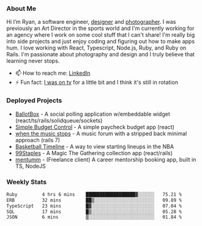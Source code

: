 ### About Me
Hi I’m Ryan, a software engineer, [designer](https://www.denvermullets.com/video) and [photographer](https://www.denvermullets.com/). I was previously an Art Director in the sports world and I'm currently working for an agency where I work on some cool stuff that I can't share! I'm really big into side projects and just enjoy coding and figuring out how to make apps hum. I love working with React, Typescript, Node.js, Ruby, and Ruby on Rails. I'm passionate about photography and design and I truly believe that learning never stops.

- 📫 How to reach me: [LinkedIn](https://www.linkedin.com/in/ryanvaznis)
- ⚡ Fun fact: [I was on tv](https://vimeo.com/381425882) for a little bit and I think it's still in rotation

### Deployed Projects
- [BallotBox](https://voteballotbox.com/) - A social polling application w/embeddable widget (react/ts/rails/solidqueue/sockets)
- [Simple Budget Control](https://simplebudgetcontrol.com/) - A simple paycheck budget app (react)
- [when the music stops](https://whenthemusicstops.net) - A music forum with a stripped back minimal approach (rails 7)
- [Basketball Timeline](https://basketball-timeline.com/?team=PHO&year=2023) - A way to view starting lineups in the NBA
- [99Staples](https://www.99staples.com/collections/denvermullets/9) - A Magic The Gathering collection app (react/rails)
- [mentumm](https://portal.mentumm.com/) - (Freelance client) A career mentorship booking app, built in TS, NodeJS

### Weekly Stats
<!--START_SECTION:waka-->

```txt
Ruby         4 hrs 6 mins    ██████████████████▓░░░░░░   75.21 %
ERB          32 mins         ██▒░░░░░░░░░░░░░░░░░░░░░░   09.89 %
TypeScript   23 mins         █▓░░░░░░░░░░░░░░░░░░░░░░░   07.04 %
SQL          17 mins         █▒░░░░░░░░░░░░░░░░░░░░░░░   05.28 %
JSON         6 mins          ▒░░░░░░░░░░░░░░░░░░░░░░░░   01.84 %
```

<!--END_SECTION:waka-->
